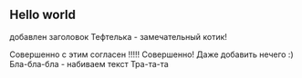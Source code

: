 ## Hello world
добавлен заголовок
 Тефтелька - замечательный котик!

 Совершенно с этим согласен !!!!! Совершенно!
 Даже добавить нечего :)
 Бла-бла-бла - набиваем текст
 Тра-та-та
